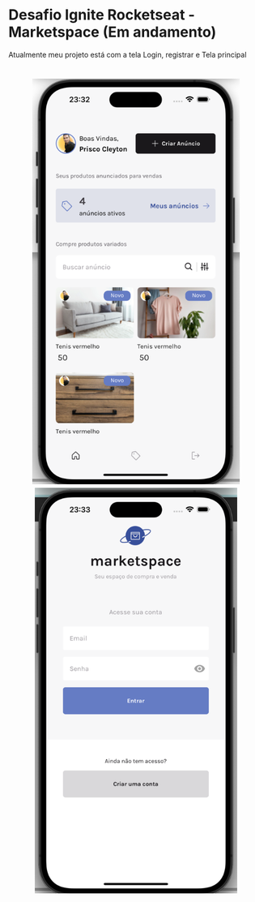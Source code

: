 # Desafio Ignite Rocketseat -  Marketspace (Em andamento)
<p>Atualmente meu projeto está com a tela Login, registrar e Tela principal </p>

<h1 align="center">
  <img alt="Marketspace" height="800" title="" src="./github/login.png" />
  <img alt="Marketspace" height="800" title="" src="./github/home.png" />
</h1>
